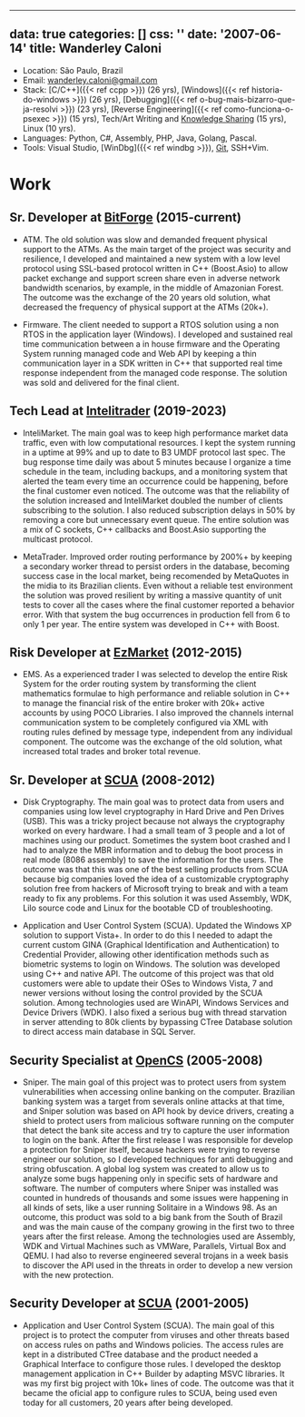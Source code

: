 
---
data: true
categories: []
css: '<style>section .title, .subtitle, .taglist { display: none; }</style>'
date: '2007-06-14'
title: Wanderley Caloni
---

 - Location: São Paulo, Brazil
 - Email: wanderley.caloni@gmail.com
 - Stack: [C/C++]({{< ref ccpp >}}) (26 yrs), [Windows]({{< ref historia-do-windows >}}) (26 yrs), [Debugging]({{< ref o-bug-mais-bizarro-que-ja-resolvi >}}) (23 yrs), [Reverse Engineering]({{< ref como-funciona-o-psexec >}}) (15 yrs), Tech/Art Writing and [Knowledge Sharing](https://github.com/Caloni/lectures/) (15 yrs), Linux (10 yrs).
 - Languages: Python, C#, Assembly, PHP, Java, Golang, Pascal.
 - Tools: Visual Studio, [WinDbg]({{< ref windbg >}}), [Git](https://github.com/Caloni), SSH+Vim.


# Work


## Sr. Developer at [BitForge](http://www.caloni.com.br/bitforge/) (2015-current)

 - ATM. The old solution was slow and demanded frequent physical support to the ATMs. As the main target of the project was security and resilience, I developed and maintained a new system with a low level protocol using SSL-based protocol written in C++ (Boost.Asio) to allow packet exchange and support screen share even in adverse network bandwidth scenarios, by example, in the middle of Amazonian Forest. The outcome was the exchange of the 20 years old solution, what decreased the frequency of physical support at the ATMs (20k+).

 - Firmware. The client needed to support a RTOS solution using a non RTOS in the application layer (Windows). I developed and sustained real time communication between a in house firmware and the Operating System running managed code and Web API by keeping a thin communication layer in a SDK written in C++ that supported real time response independent from the managed code response. The solution was sold and delivered for the final client.


## Tech Lead at [Intelitrader](http://www.intelitrader.com.br/) (2019-2023)

 - InteliMarket. The main goal was to keep high performance market data traffic, even with low computational resources. I kept the system running in a uptime at 99% and up to date to B3 UMDF protocol last spec. The bug response time daily was about 5 minutes because I organize a time schedule in the team, including backups, and a monitoring system that alerted the team every time an occurrence could be happening, before the final customer even noticed. The outcome was that the reliability of the solution increased and InteliMarket doubled the number of clients subscribing to the solution. I also reduced subscription delays in 50% by removing a core but unnecessary event queue. The entire solution was a mix of C sockets, C++ callbacks and Boost.Asio supporting the multicast protocol.

 - MetaTrader. Improved order routing performance by 200%+ by keeping a secondary worker thread to persist orders in the database, becoming success case in the local market, being recomended by MetaQuotes in the midia to its Brazilian clients. Even without a reliable test environment the solution was proved resilient by writing a massive quantity of unit tests to cover all the cases where the final customer reported a behavior error. With that system the bug occurrences in production fell from 6 to only 1 per year. The entire system was developed in C++ with Boost.


## Risk Developer at [EzMarket](https://compass.uol/en/about-us/) (2012-2015)

 - EMS. As a experienced trader I was selected to develop the entire Risk System for the order routing system by transforming the client mathematics formulae to high performance and reliable solution in C++ to manage the financial risk of the entire broker with 20k+ active accounts by using POCO Libraries. I also improved the channels internal communication system to be completely configured via XML with routing rules defined by message type, independent from any individual component. The outcome was the exchange of the old solution, what increased total trades and broker total revenue.


## Sr. Developer at [SCUA](http://www.scua.com.br/) (2008-2012)

 - Disk Cryptography. The main goal was to protect data from users and companies using low level cryptography in Hard Drive and Pen Drives (USB). This was a tricky project because not always the cryptography worked on every hardware. I had a small team of 3 people and a lot of machines using our product. Sometimes the system boot crashed and I had to analyze the MBR information and to debug the boot process in real mode (8086 assembly) to save the information for the users. The outcome was that this was one of the best selling products from SCUA because big companies loved the idea of a customizable cryptography solution free from hackers of Microsoft trying to break and with a team ready to fix any problems. For this solution it was used Assembly, WDK, Lilo source code and Linux for the bootable CD of troubleshooting.

 - Application and User Control System (SCUA). Updated the Windows XP solution to support Vista+. In order to do this I needed to adapt the current custom GINA (Graphical Identification and
Authentication) to Credential Provider, allowing other identification methods such as biometric systems to login on Windows. The solution was developed using C++ and native API. The outcome of this project was that old customers were able to update their OSes to Windows Vista, 7 and newer versions without losing the control provided by the SCUA solution. Among technologies used are WinAPI, Windows Services and Device Drivers (WDK). I also fixed a serious bug with thread starvation in server attending to 80k clients by bypassing CTree Database solution to direct access main database in SQL Server.


## Security Specialist at [OpenCS](http://www.opencs.com.br/) (2005-2008)

 - Sniper. The main goal of this project was to protect users from system vulnerabilities when accessing online banking on the computer. Brazilian banking system was a target from severals online attacks at that time, and Sniper solution was based on API hook by device drivers, creating a shield to protect users from malicious software running on the computer that detect the bank site access and try to capture the user information to login on the bank. After the first release I was responsible for develop a protection for Sniper itself, because hackers were trying to reverse engineer our solution, so I developed techniques for anti debugging and string obfuscation. A global log system was created to allow us to analyze some bugs happening only in specific sets of hardware and software. The number of computers where Sniper was installed was counted in hundreds of thousands and some issues were happening in all kinds of sets, like a user running Solitaire in a Windows 98. As an outcome, this product was sold to a big bank from the South of Brazil and was the main cause of the company growing in the first two to three years after the first release. Among the technologies used are Assembly, WDK and Virtual Machines such as VMWare, Parallels, Virtual Box and QEMU. I had also to reverse engineered several trojans in a week basis to discover the API used in the threats in order to develop a new version with the new protection.


## Security Developer at [SCUA](http://www.scua.com.br/) (2001-2005)

 - Application and User Control System (SCUA). The main goal of this project is to protect the computer from viruses and other threats based on access rules on paths and Windows policies. The access rules are kept in a distributed CTree database and the product needed a Graphical Interface to configure those rules. I developed the desktop management application in C++ Builder by adapting MSVC libraries. It was my first big project with 10k+ lines of code. The outcome was that it became the oficial app to configure rules to SCUA, being used even today for all customers, 20 years after being developed.

